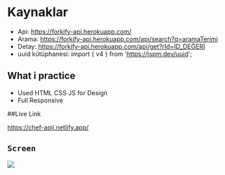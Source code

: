 # Kaynaklar

- Api: https://forkify-api.herokuapp.com/
- Arama: https://forkify-api.herokuapp.com/api/search?q=aramaTerimi
- Detay: https://forkify-api.herokuapp.com/api/get?rId=İD_DEĞERİ
- uuid kütüphanesi: import { v4 } from 'https://jspm.dev/uuid';

## What i practice

- Used HTML CSS JS for Design
- Full Responsive


##Live Link

https://chef-apii.netlify.app/

## `Screen`

![](chef.gif)



